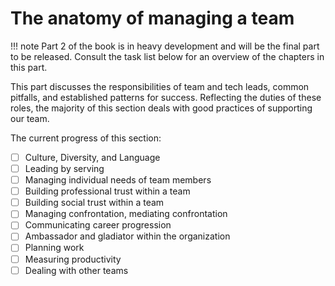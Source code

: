 # The anatomy of managing a team

!!! note
    Part 2 of the book is in heavy development and will be the final part to be released. Consult the task list below for an overview of the chapters in this part.

This part discusses the responsibilities of team and tech leads, common pitfalls, and established patterns for success. Reflecting the duties of these roles, the majority of this section deals with good practices of supporting our team.

The current progress of this section:

- [ ] Culture, Diversity, and Language
- [ ] Leading by serving
- [ ] Managing individual needs of team members
- [ ] Building professional trust within a team
- [ ] Building social trust within a team
- [ ] Managing confrontation, mediating confrontation
- [ ] Communicating career progression
- [ ] Ambassador and gladiator within the organization
- [ ] Planning work
- [ ] Measuring productivity
- [ ] Dealing with other teams
